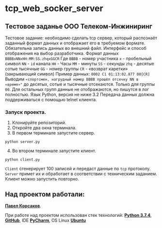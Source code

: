 # tcp_web_socker_server
## Тестовое заданье ООО Телеком-Инжиниринг

Тестовое задание: необходимо сделать tcp сервер, который распознаёт заданный формат данных и отображает его в требуемом формате. Обязательна запись данных во внешний файл. Интерфейс и способ отображения на выбор разработчика. Формат данных `BBBBxNNxHH:MM:SS.zhqxGGCR` Где `BBBB` - номер участника `x` - пробельный символ `NN` - `id` канала `HH` - Часы `MM` - минуты `SS` - секунды `zhq` - десятые сотые тысячные `GG` - номер группы `CR` - «возврат каретки» (закрывающий символ) Пример данных: `0002 C1 01:13:02.877 00[CR]` Выводим `«спортсмен, нагрудный номер BBBB прошёл отсечку NN в «время»"` до десятых, сотые и тысячные отсекаются. Только для группы `00`. Для остальных групп данные не отображаются, но пишутся в лог полностью.
Язык Python, версия не ниже 3.2
Передача данных должна поддерживаться с помощью telnet клиента.

### Запуск проекта.

1. Клонируйте репозиторий.
2. Откройте два окна терминала.
3. В первом терминале запустите сервер.

``python server.py``

4. Во втором терминале запустите клиент.

``python client.py``

`Client` сгенерирует 100 записей и передаст данные по `tcp` протоколу. `Server` примет их и обработает в соответствии с техническим заданием.
Клиент можно запустить повторно.

## Над проектом работали:
**[Павел Корсаков](https://github.com/KorsakovPV)**.

При работе над проектом использован стек технологий: **[Python 3.7.4](https://www.python.org/)**, **[GitHub](https://github.com)**, IDE **[PyCharm](https://www.jetbrains.com/pycharm/)**, OS Linux **[Ubuntu](https://ubuntu.com/)**